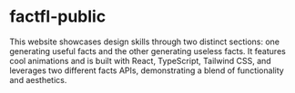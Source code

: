 # factfl-public
  This website showcases design skills through two distinct sections: one generating useful facts and the other generating useless facts. It features cool animations and is built with React, TypeScript, Tailwind CSS, and leverages two different facts APIs, demonstrating a blend of functionality and aesthetics.
